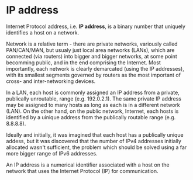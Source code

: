 # IP address

Internet Protocol address, i.e. **IP address**, is a binary number that uniquely identifies a host on a network.

Network is a relative term - there are private networks, variously called PAN/CAN/MAN, but usualy just local area networks (LANs), which are connected (via routers) into bigger and bigger networks, at some point becomming public, and in the end comprising the Internet. Most importantly, each network is clearly demarcated (using the IP addresses), with its smallest segments governed by routers as the most important of cross- and inter-networking devices.

In a LAN, each host is commonly assigned an IP address from a private, publically unroutable, range (e.g. 192.0.2.1). The same private IP address may be assigned to many hosts as long as each is in a different network (LAN). On the other hand, on the public network, Internet, each hosts is identified by a uinique address from the publically routable range (e.g. 8.8.8.8).

Ideally and initially, it was imagined that each host has a publically unique addess, but it was discovered that the number of  IPv4 addresses initially allocated wasn't sufficient, the problem which should be solved using a far more bigger range of IPv6 addresses.

An IP address is a numerical identifier associated with a host on the network that uses the Internet Protocol (IP) for communication.
